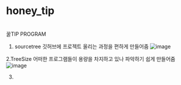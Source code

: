 # honey_tip


<br>
꿀TIP PROGRAM

1. sourcetree
   깃허브에 프로젝트 올리는 과정을 편하게 만들어줌
![image](https://github.com/lee-young-jik/honey_tip/assets/91588673/fe27346c-8843-4bf7-b5e6-efa3ccf5b383)

2.TreeSize
  어떠한 프로그램들이 용량을 차지하고 있나 파악하기 쉽게 만들어줌
  ![image](https://github.com/lee-young-jik/honey_tip/assets/91588673/19a5e6b5-7903-451a-a66a-ed91ed7c8c09)

3.
